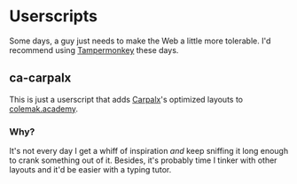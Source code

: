 Userscripts
===========

Some days, a guy just needs to make the Web a little more tolerable.
I'd recommend using [Tampermonkey](https://www.tampermonkey.net/) these days.

ca-carpalx
----------

This is just a userscript that adds [Carpalx](http://mkweb.bcgsc.ca/carpalx/?full_optimization)'s
optimized layouts to [colemak.academy](https://www.colemak.academy/).

### Why?

It's not every day I get a whiff of inspiration _and_ keep sniffing it
long enough to crank something out of it.
Besides, it's probably time I tinker with other layouts and it'd be easier
with a typing tutor.
